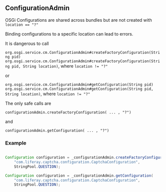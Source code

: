 ## ConfigurationAdmin

OSGi Configurations are shared across bundles but are not created with
```location == "?"```

Binding configurations to a specific location can lead to errors.

It is dangerous to call

```org.osgi.service.cm.ConfigurationAdmin#createFactoryConfiguration(String pid)```
```org.osgi.service.cm.ConfigurationAdmin#createFactoryConfiguration(String pid, String location)```,
where ```location != "?"```

or

```org.osgi.service.cm.ConfigurationAdmin#getConfiguration(String pid)```
```org.osgi.service.cm.ConfigurationAdmin#getConfiguration(String pid, String location)```,
where ```location != "?"```

The only safe calls are

```configurationAdmin.createFactoryConfiguration( ... , "?")```

and

```configurationAdmin.getConfiguration( ... , "?")```

### Example

```java

Configuration configuration = _configurationAdmin.createFactoryConfiguration(
    "com.liferay.captcha.configuration.CaptchaConfiguration",
    StringPool.QUESTION);

Configuration configuration = _configurationAdmin.getConfiguration(
    "com.liferay.captcha.configuration.CaptchaConfiguration",
    StringPool.QUESTION);
```